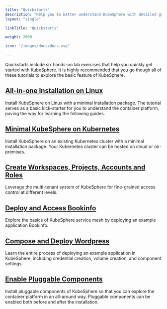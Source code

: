 ```yaml
---
title: "Quickstarts"
description: "Help you to better understand KubeSphere with detailed graphics and contents"
layout: "single"

linkTitle: "Quickstarts"

weight: 2000

icon: "/images/docs/docs.svg"

---
```


Quickstarts include six hands-on lab exercises that help you quickly get started with KubeSphere. It is highly recommended that you go though all of these tutorials to explore the basic feature of KubeSphere.

## [All-in-one Installation on Linux](../quick-start/all-in-one-on-linux/)

Install KubeSphere on Linux with a minimal installation package. The tutorial serves as a basic kick-starter for you to understand the container platform, paving the way for learning the following guides.

## [Minimal KubeSphere on Kubernetes](../quick-start/minimal-kubesphere-on-k8s/)

Install KubeSphere on an existing Kubernetes cluster with a minimal installation package. Your Kubernetes cluster can be hosted on cloud or on-premises.

## [Create Workspaces, Projects, Accounts and Roles](../quick-start/create-workspace-and-project/)

Leverage the multi-tenant system of KubeSphere for fine-grained access control at different levels.

## [Deploy and Access Bookinfo](../quick-start/deploy-bookinfo-to-k8s/)

Explore the basics of KubeSphere service mesh by deploying an example application Bookinfo.

## [Compose and Deploy Wordpress](../quick-start/wordpress-deployment/)

Learn the entire process of deploying an example application in KubeSphere, including credential creation, volume creation, and component settings.

## [Enable Pluggable Components](../quick-start/enable-pluggable-components/)

Install pluggable components of KubeSphere so that you can explore the container platform in an all-around way. Pluggable components can be enabled both before and after the installation.


